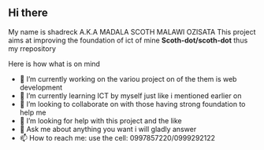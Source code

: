 ## Hi there 
My name is shadreck A.K.A MADALA SCOTH MALAWI OZISATA
This project aims at improving the foundation of ict of mine
**Scoth-dot/scoth-dot** thus my rrepository

Here is how what is on mind

- 🔭 I’m currently working on the variou project on of the them is web development
- 🌱 I’m currently learning ICT by myself just like i mentioned earlier on
- 👯 I’m looking to collaborate on with those having strong foundation to help me
- 🤔 I’m looking for help with this project and the like
- 💬 Ask me about anything you want i will gladly answer
- 📫 How to reach me: use the cell: 0997857220/0999292122
  
  

